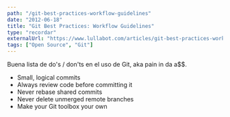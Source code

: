 ```yaml
---
path: "/git-best-practices-workflow-guidelines"
date: "2012-06-18"
title: "Git Best Practices: Workflow Guidelines"
type: "recordar"
externalUrl: "https://www.lullabot.com/articles/git-best-practices-workflow-guidelines"
tags: ["Open Source", "Git"]
---
```


Buena lista de do's / don'ts en el uso de Git, aka pain in da a\$\$.

- Small, logical commits
- Always review code before committing it
- Never rebase shared commits
- Never delete unmerged remote branches
- Make your Git toolbox your own
